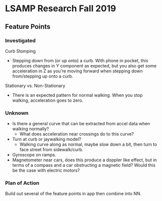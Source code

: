 # LSAMP Research Fall 2019

## Feature Points

### Investigated

Curb Stomping
- Stepping down from (or up onto) a curb. With phone in pocket, this produces changes in Y component as expected, but you also get some acceleration in Z as you're moving forward when stepping down from/stepping up onto a curb.

Stationary vs. Non-Stationary

* There is an expected pattern for normal walking. When you stop walking, acceleration goes to zero.

### Unknown

* Is there a general curve that can be extracted from accel data when walking normally?
  * What does acceleration near crossings do to this curve?
* Turn at curb or jaywalking model?
  * Walking curve along as normal, maybe slow down a bit, then turn to face street from sidewalk/curb.
* Gyroscope on ramps.
* Magnetometer near cars, does this produce a doppler like effect, but in terms of a compass and a car obstructing a magnetic field? Would this be the case with electric motors?

### Plan of Action

Build out several of the feature points in app then combine into NN.